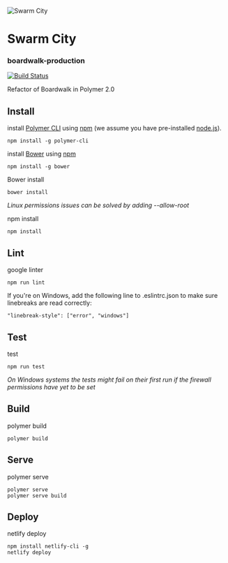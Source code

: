 ![Swarm City](https://github.com/swarmcity/sc-boardwalk-production/blob/master/images/icons/icon-48x48.png?raw=true "Swarm City")
# Swarm City
### boardwalk-production
[![Build Status](https://travis-ci.org/swarmcity/sc-boardwalk-production.svg?branch=master)](https://travis-ci.org/swarmcity/sc-boardwalk-production)

Refactor of Boardwalk in Polymer 2.0

## Install

install [Polymer CLI](https://github.com/Polymer/polymer-cli) using
[npm](https://www.npmjs.com) (we assume you have pre-installed [node.js](https://nodejs.org)).

    npm install -g polymer-cli
   
install [Bower](https://bower.io/) using [npm](https://www.npmjs.com)

    npm install -g bower

Bower install

    bower install
*Linux permissions issues can be solved by adding --allow-root*

npm install

    npm install

## Lint
google linter

    npm run lint

If you're on Windows, add the following line to .eslintrc.json to make sure linebreaks are read correctly:

    "linebreak-style": ["error", "windows"]

## Test
test

    npm run test
*On Windows systems the tests might fail on their first run if the firewall permissions have yet to be set*

## Build
polymer build

    polymer build

## Serve
polymer serve

    polymer serve
    polymer serve build

## Deploy
netlify deploy

    npm install netlify-cli -g
    netlify deploy